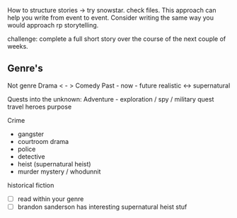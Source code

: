 
How to structure stories -> try snowstar. 
check files. This approach can help you write from event to event. Consider writing the same way you would approach rp storytelling. 

challenge: complete a full short story over the course of the next couple of weeks. 

## Genre's

Not genre 
Drama < - > Comedy
Past - now - future
realistic <-> supernatural


Quests into the unknown: 
Adventure - exploration / spy / military 
quest 
travel
heroes
purpose


Crime
- gangster
- courtroom drama
- police 
- detective
- heist (supernatural heist)
- murder mystery / whodunnit

historical fiction


- [ ] read within your genre
- [ ] brandon sanderson has interesting supernatural heist stuf